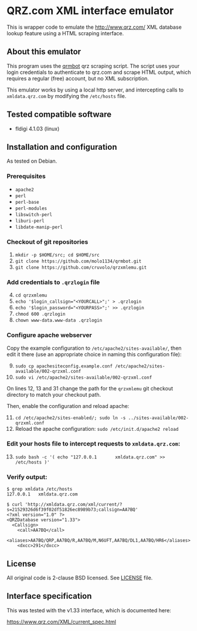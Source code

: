 # QRZ.com XML interface emulator

This is wrapper code to emulate the http://www.qrz.com/ XML database lookup
feature using a HTML scraping interface.

## About this emulator

This program uses the [qrmbot](http://github.com/molo1134/qrmbot/) qrz scraping
script.  The script uses your login credentials to authenticate to qrz.com and
scrape HTML output, which requires a regular (free) account, but no XML
subscription.

This emulator works by using a local http server, and intercepting calls to
`xmldata.qrz.com` by modifying the `/etc/hosts` file.

## Tested compatible software

* fldigi 4.1.03 (linux)

## Installation and configuration

As tested on Debian.

### Prerequisites

* `apache2`
* `perl`
* `perl-base`
* `perl-modules`
* `libswitch-perl`
* `liburi-perl`
* `libdate-manip-perl`

### Checkout of git repositories

1. `mkdir -p $HOME/src; cd $HOME/src`
2. `git clone https://github.com/molo1134/qrmbot.git`
3. `git clone https://github.com/cruvolo/qrzxmlemu.git`

### Add credentials to `.qrzlogin` file

4. `cd qrzxmlemu`
5. `echo '$login_callsign="<YOURCALL>";' > .qrzlogin`
6. `echo '$login_password="<YOURPASS>";' >> .qrzlogin`
7. `chmod 600 .qrzlogin`
8. `chown www-data.www-data .qrzlogin`

### Configure apache webserver

Copy the example configuration to `/etc/apache2/sites-available/`, then edit
it there (use an appropriate choice in naming this configuration file):

9. `sudo cp apachesiteconfig.example.conf /etc/apache2/sites-available/002-qrzxml.conf`
10. `sudo vi /etc/apache2/sites-available/002-qrzxml.conf`

On lines 12, 13 and 31 change the path for the `qrzxmlemu` git checkout
directory to match your checkout path.

Then, enable the configuration and reload apache:

11. `cd /etc/apache2/sites-enabled/; sudo ln -s ../sites-available/002-qrzxml.conf`
12. Reload the apache configuration: `sudo /etc/init.d/apache2 reload`

### Edit your hosts file to intercept requests to `xmldata.qrz.com`:

13. `sudo bash -c '( echo "127.0.0.1       xmldata.qrz.com" >> /etc/hosts )'`

### Verify output:

```
$ grep xmldata /etc/hosts
127.0.0.1	xmldata.qrz.com

$ curl 'http://xmldata.qrz.com/xml/current/?s=21529326d6f39f02df51826ec8989b73;callsign=AA7BQ'
<?xml version="1.0" ?>
<QRZDatabase version="1.33">
  <Callsign>
    <call>AA7BQ</call>
    <aliases>AA7BQ/QRP,AA7BQ/R,AA7BQ/M,N6UFT,AA7BQ/DL1,AA7BQ/HR6</aliases>
    <dxcc>291</dxcc>
```

## License

All original code is 2-clause BSD licensed.  See [LICENSE](LICENSE) file.

## Interface specification

This was tested with the v1.33 interface, which is documented here:

https://www.qrz.com/XML/current_spec.html

